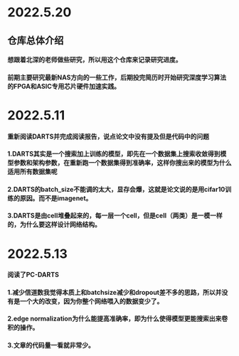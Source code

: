 # 2022.5.20
## 仓库总体介绍
#### 想跟着北深的老师做些研究，所以用这个仓库来记录研究进度。
#### 前期主要研究最新NAS方向的一些工作，后期投完简历时开始研究深度学习算法的FPGA和ASIC专用芯片硬件加速实践。

# 2022.5.11
#### 重新阅读DARTS并完成阅读报告，说点论文中没有提及但是代码中的问题
#### 1.DARTS其实是一个搜索加上训练的模型，即先在一个数据集上搜索收敛得到模型参数和架构参数，在重新跑一个数据集得到准确率，这样你搜出来的模型为什么适用所有数据集呢
#### 2.DARTS的batch_size不能调的太大，显存会爆，这就是论文说的是用cifar10训练的原因。而不是imagenet。
#### 3.DARTS是由cell堆叠起来的，每一层一个cell，但是cell（两类）是一模一样的，为什么要这样设计网络结构。

# 2022.5.13
#### 阅读了PC-DARTS
#### 1.减少信道数我觉得本质上和batchsize减少和dropout差不多的思路，所以并没有是一个大的改变，因为你整个网络喂入的数据变少了。
#### 2.edge normalization为什么能提高准确率，即为什么使得模型更能搜索出来卷积的操作。
#### 3.文章的代码量一看就非常少。
